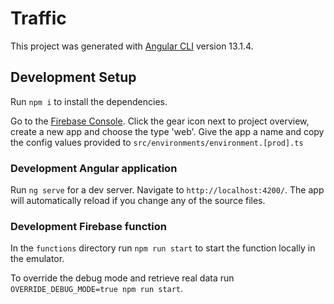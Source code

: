 # Traffic

This project was generated with [Angular CLI](https://github.com/angular/angular-cli) version 13.1.4.

## Development Setup

Run `npm i` to install the dependencies.

Go to the [Firebase Console](https://console.firebase.google.com/). Click the gear icon next to project overview, create a new app and choose the type 'web'. Give the app a name and copy the config values provided to `src/environments/environment.[prod].ts`

### Development Angular application

Run `ng serve` for a dev server. Navigate to `http://localhost:4200/`. The app will automatically reload if you change any of the source files.

### Development Firebase function

In the `functions` directory run `npm run start` to start the function locally in the emulator.

To override the debug mode and retrieve real data run `OVERRIDE_DEBUG_MODE=true npm run start`.